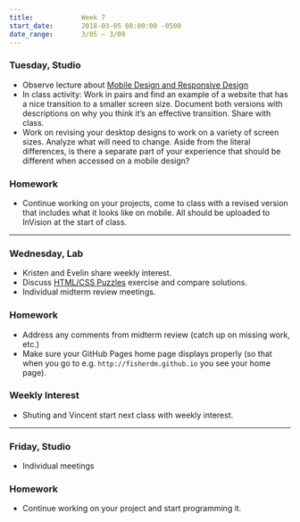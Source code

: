 ```yaml
---
title:            Week 7
start_date:       2018-03-05 00:00:00 -0500
date_range:       3/05 – 3/09
---
```


### Tuesday, Studio

- Observe lecture about [Mobile Design and Responsive Design](/assets/lectures/lecture-6-mobile-design.pdf)
- In class activity: Work in pairs and find an example of a website that has a nice transition to a smaller screen size. Document both versions with descriptions on why you think it&rsquo;s an effective transition. Share with class.
- Work on revising your desktop designs to work on a variety of screen sizes. Analyze what will need to change. Aside from the literal differences, is there a separate part of your experience that should be different when accessed on a mobile design?


### Homework

- Continue working on your projects, come to class with a revised version that includes what it looks like on mobile. All should be uploaded to InVision at the start of class.

---

### Wednesday, Lab

- Kristen and Evelin share weekly interest.
- Discuss [HTML/CSS Puzzles](/lectures/lab/html-css-puzzles) exercise and compare solutions.
- Individual midterm review meetings.

### Homework

- Address any comments from midterm review (catch up on missing work, etc.)
- Make sure your GitHub Pages home page displays properly (so that when you go to e.g. `http://fisherdm.github.io` you see your home page).

### Weekly Interest

- Shuting and Vincent start next class with weekly interest.

---

### Friday, Studio

- Individual meetings

### Homework

- Continue working on your project and start programming it.
